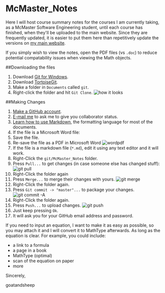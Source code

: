 McMaster_Notes
==============

Here I will host course summary notes for the courses I am currently taking, as a McMaster Software Engineering student, until each course has finished, when they'll be uploaded to the main website. Since they are frequently updated, it is easier to put them here than repetitively update the versions on [my main website](https://sites.google.com/site/macengfifteen/). 

If you simply wish to view the notes, open the PDF files (vs `.doc`) to reduce potential compatability issues when viewing the Math objects.

##Downloading the files

1. Download [Git for Windows](http://git-scm.com/download/win).
2. Download [TortoiseGit](https://code.google.com/p/tortoisegit/wiki/Download?tm=2).
3. Make a folder in `Documents` called `git`.
4. Right-click the folder and hit `Git Clone`. ![how it looks](images/git_clone.png)

##Making Changes

1. [Make a GitHub account](https://github.com/join).
2. [E-mail me](mailto:goatandsheep@gmail.com?subject=Add%20me%20to%20the%20McMaster%20Notes%20Github%20pl0x) to ask me to give you collaborator status.
3. [Learn how to use Markdown](http://markdowntutorial.com/), the formatting language for most of the documents.
4. If the file is a Microsoft Word file:
 1. Save the file.
 2. Re-save the file as a PDF in Microsoft Word ![wordpdf](images/save_pdf.PNG)
5. If the file is a markdown file (`*.md`), edit it using any text editor and it will work. 
6. Right-Click the `git/McMaster_Notes` folder.
7. Press `Pull...` to get changes (in case someone else has changed stuff): ![git pull](images/git_pull.png)
8. Right-Click the folder again
9. Press `Merge...` to merge their changes with yours. ![git merge](images/git_merge.png)
10.  Right-Click the folder again.
11.  Press `Git commit -> "master"...` to package your changes. ![git commit -A](images/git_commit.png)
12.  Right-Click the folder again.
13.  Press `Push...` to upload changes. ![git push](images/git_pull.png)
14.  Just keep pressing `Ok`.
15.  It will ask you for your GitHub email address and password.

If you need to input an equation, I want to make it as easy as possible, so you may attach it and I will convert it to MathType afterwards. As long as the equation is clear. For example, you could include:

* a link to a formula
* a page in a book
* MathType (optimal)
* scan of the equation on paper
* more

Sincerely,

goatandsheep
